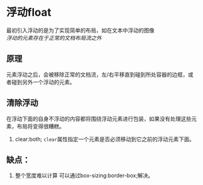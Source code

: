 # 浮动float
最初引入浮动的是为了实现简单的布局，如在文本中浮动的图像  
*浮动的元素存在于正常的文档布局流之外*

## 原理
元素浮动之后，会被移除正常的文档流，左/右平移直到碰到所处容器的边框，或者碰到另外一个浮动的元素。  
## 清除浮动
在浮动下面的自身不浮动的内容都将围绕浮动元素进行包装，如果没有处理这些元素，布局将变得很糟糕。

1. clear:both;
`clear`属性指定一个元素是否必须移动到它之前的浮动元素下面。


## 缺点：
1. 整个宽度难以计算
可以通过box-sizing:border-box;解决。